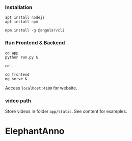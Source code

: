### Installation

```
apt install nodejs
apt install npm

npm install -g @angular/cli

```
### Run Frontend & Backend
```
cd app
python run.py &

cd ..

cd frontend
ng serve &
```

Access `localhost:4100` for website.

### video path
Store videos in folder `app/static`. See content for examples.

# ElephantAnno
